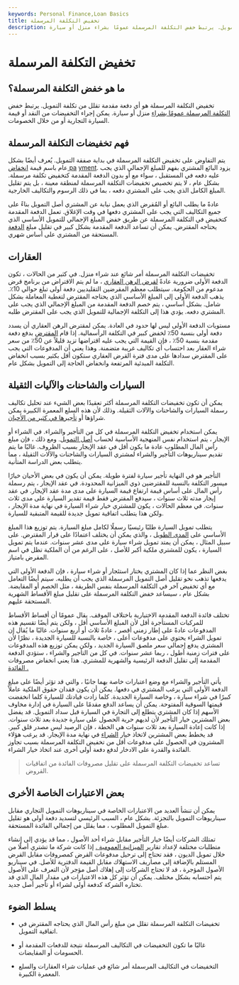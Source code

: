 ```yaml
---
keywords: Personal Finance,Loan Basics
title: تخفيض التكلفة المرسملة
description: تخفيض التكلفة المرسملة هو أي دفعة مقدمة تقلل من تكلفة التمويل. يرتبط خفض التكلفة المرسملة عمومًا بشراء منزل أو سيارة.
---
```


# تخفيض التكلفة المرسملة
## ما هو خفض التكلفة المرسملة؟

تخفيض التكلفة المرسملة هو أي دفعة مقدمة تقلل من تكلفة التمويل. يرتبط خفض [التكلفة المرسملة عمومًا بشراء](/capitalizedcost) منزل أو سيارة. يمكن إجراء التخفيضات من النقد أو قيمة السيارة التجارية أو من خلال الخصومات.

## فهم تخفيضات التكلفة المرسملة

يتم التفاوض على تخفيض التكلفة المرسملة في بداية صفقة التمويل. يُعرف أيضًا بشكل عام باسم قيمة [انخفاض pa](/down_payment) [yment](/down_payment). يزود البائع المشتري بفهم للمبلغ الإجمالي الذي يجب عليه دفعه في المستقبل ، سواء مع أو بدون الدفعة المقدمة كتخفيض تكلفة مرسملة. بشكل عام ، لا يتم تخصيص تخفيضات التكلفة المرسملة لمنطقة معينة ، بل يتم تقليل المبلغ الكامل الذي يجب على المشتري دفعه ، بما في ذلك الرسوم والتكاليف الخارجية.

عادةً ما يطلب البائع أو المُقرض الذي يعمل نيابة عن المشتري أصل التمويل بناءً على جميع التكاليف التي يجب على المشتري دفعها في وقت الإغلاق. تعمل الدفعة المقدمة كتخفيض في التكلفة المرسملة عن طريق خفض المبلغ الإجمالي للتمويل الأساسي الذي يحتاجه المقترض. يمكن أن تساعد الدفعة المقدمة بشكل كبير في تقليل مبلغ [الدفعة](/installmentdebt) المستحقة من المشتري على أساس شهري.

## العقارات

تخفيضات التكلفة المرسملة أمر شائع عند شراء منزل. في كثير من الحالات ، تكون الدفعة الأولى ضرورية عادةً [لقرض الرهن العقاري](/mortgage) ، ما لم يتم الاقتراض من برنامج قرض مدعوم من الحكومة. سيتطلب معظم المقرضين التقليديين دفعة أولى تبلغ حوالي 10٪. يذهب الدفعة الأولى إلى المبلغ الأساسي الذي يحتاجه المقترض لتغطية المعاملة بشكل شامل. بشكل أساسي ، يتم خصم الدفعة المقدمة من المبلغ الإجمالي الذي يجب على المشتري دفعه. يؤدي هذا إلى التكلفة الإجمالية للتمويل الذي يجب على المقترض طلبه.

مستويات الدفعة الأولى ليس لها حدود في العادة. يمكن لمقترض الرهن العقاري أن يسدد دفعة أولى بنسبة 50٪ لخفض كبير في التكلفة الرأسمالية. إذا قام [المقترض](/mortgagor) بدفع دفعة مقدمة بنسبة 50٪ ، فإن القيمة التي يجب عليه اقتراضها تزيد قليلاً عن 50٪ من سعر شراء العقار بعد احتساب أي تكاليف غريبة متضمنة. وهذا يعني أن المدفوعات التي يجب على المقترض سدادها على مدى فترة القرض العقاري ستكون أقل بكثير بسبب انخفاض التكلفة المبدئية المرتفعة وانخفاض الحاجة إلى التمويل بشكل عام.

## السيارات والشاحنات والآليات الثقيلة

يمكن أن تكون تخفيضات التكلفة المرسملة أكثر تعقيدًا بعض الشيء عند تحليل تكاليف رسملة السيارات والشاحنات والآلات الثقيلة. وذلك لأن هذه السلع المعمرة الكبيرة يمكن شراؤها أو [تأجيرها في كثير من الأحيان](/lease).

يمكن استخدام تخفيض التكلفة المرسملة في كل من التأجير والشراء. في الشراء أو الإيجار ، يتم استخدام نفس المنهجية الأساسية لحساب [أصل التمويل](/principal). ومع ذلك ، فإن مبلغ رأس المال المطلوب عادة ما يكون أقل في عقد الإيجار بسبب الظروف. غالبًا ما يتم تقديم سيناريوهات التأجير والشراء لمشتري السيارات والشاحنات والآلات الثقيلة ، مما يتطلب بعض الدراسة المتأنية.

التأجير هو في النهاية تأجير سيارة لفترة طويلة. يمكن أن يكون في بعض الأحيان خيارًا ميسور التكلفة بالنسبة للمقترضين ذوي الميزانية المحدودة. في عقد الإيجار ، يتم رسملة رأس المال على أساس قيمة ارتفاع قيمة السيارة على مدى مدة عقد الإيجار. في عقد إيجار مدته ثلاث سنوات ، سيدفع المقترض فقط قيمة تقدير السيارة على مدى ثلاث سنوات. في معظم الحالات ، يكون للمشتري خيار شراء السيارة في نهاية مدة الإيجار ، ولكن هذا يتطلب اتفاقية تمويل جديدة للقيمة المتبقية للسيارة.

يتطلب تمويل السيارة طلبًا رئيسيًا رسملًا لكامل مبلغ السيارة. يتم توزيع هذا المبلغ الأساسي على [المدى الطويل](/maturitydate) ، والذي يمكن أن يختلف اعتمادًا على قرار المقترض. على سبيل المثال ، يمكن أن يمتد تمويل شراء سيارة على مدى عشر سنوات. عندما يتم تمويل السيارة ، يكون للمشتري ملكية أكبر للأصل ، على الرغم من أن الملكية تظل في اسم المقرض بامتياز.

بغض النظر عما إذا كان المشتري يختار استئجار أو شراء سيارة ، فإن الدفعة الأولى التي يدفعها تذهب نحو تقليل أصل التمويل المرسملة الذي يجب أن يطلبه. سيتم أيضًا التعامل مع أي تخفيض آخر في التكلفة المرسملة بنفس الطريقة ، مثل الخصم أو المقايضة. بشكل عام ، سيساعد خفض التكلفة المرسملة على تقليل مبلغ الأقساط الشهرية المستحقة عليهم.

تختلف فائدة الدفعة المقدمة الاختيارية باختلاف الموقف. يقال عمومًا أن أقساط الأقساط للمركبات المستأجرة أقل لأن المبلغ الأساسي أقل ، ولكن يتم أيضًا تقسيم هذه المدفوعات عادةً على إطار زمني أقصر ، عادةً ثلاث أو أربع سنوات. غالبًا ما يُقال إن تمويل الشراء يحتوي على مدفوعات أعلى ، خاصة بالنسبة للسيارة الجديدة ، نظرًا لأن المشتري يدفع إجمالي سعر ملصق السيارة الجديد ، ولكن يمكن توزيع هذه المدفوعات على فترات زمنية أطول ، ربما عشر سنوات. في كل من التأجير والشراء ، ستؤدي الدفعة المقدمة إلى تقليل الدفعة الرئيسية والشهرية للمشتري. هذا يعني انخفاض مصروفات [الفائدة .](/interest)

يأتي التأجير والشراء مع وضع اعتبارات خاصة بهما جانبًا ، والتي قد تؤثر أيضًا على مبلغ الدفعة الأولى التي يرغب المشتري في دفعها. يمكن أن يكون فقدان حقوق الملكية عاملاً كبيرًا في شراء سيارة ، وخاصة السيارة الجديدة. كلما زادت قيادتك للسيارة كلما انخفضت قيمتها السوقية المفتوحة. يمكن أن يساعد الدفع مقدمًا على السيارة في إدارة مخاوف الأسهم إذا كان المشتري يتطلع إلى التجارة في السيارة قبل سداد التمويل. قد يفضل بعض المشترين خيار التأجير لأن لديهم حرية الحصول على سيارة جديدة بعد ثلاث سنوات. إذا كانت إعادة السيارة بعد ثلاث سنوات هي الخطة ، فإن الرصيد ليس مصدر قلق كبير. قد يخطط بعض المشترين لاتخاذ خيار [الشراء](/leveragedbuyout) في نهاية مدة الإيجار. قد يرغب هؤلاء المشترون في الحصول على مدفوعات أقل من تخفيض التكلفة المرسملة بسبب تجاوز الفائدة والقدرة على الادخار لدفع دفعة أولى أخرى عند اتخاذ خيار الشراء.

> تساعد تخفيضات التكلفة المرسملة على تقليل مصروفات الفائدة من اتفاقيات القروض.

>

## بعض الاعتبارات الخاصة الأخرى

يمكن أن تنشأ العديد من الاعتبارات الخاصة في سيناريوهات التمويل التجاري مقابل سيناريوهات التمويل بالتجزئة. بشكل عام ، السبب الرئيسي لتسديد دفعة أولى هو تقليل مبلغ التمويل المطلوب ، مما يقلل من إجمالي الفائدة المستحقة.

تمتلك الشركات أيضًا خيار التأجير مقابل شراء أحد الأصول ، مما قد يؤدي إلى إنشاء متطلبات مختلفة لإعداد تقارير [الميزانية العمومية .](/balancesheet) إذا كانت شركة ما تشتري أصلًا من خلال تمويل الديون ، فقد تحتاج إلى ترحيل مدفوعات القرض كمصروفات مقابل القرض المستلم بالإضافة إلى مصاريف الاستهلاك مقابل القيمة الدفترية للأصل. في سيناريو الأصول المؤجرة ، قد لا تحتاج الشركات إلى إهلاك أصل مؤجر لأن التعرف على الأصول يتم احتسابه بشكل مختلف. يمكن أن تؤثر كل هذه الاعتبارات في مقدار المال الذي قد تختاره الشركة كدفعة أولى لشراء أو تأجير أصل جديد.

## يسلط الضوء

- تخفيضات التكلفة المرسملة تقلل من مبلغ رأس المال الذي يحتاجه المقترض في اتفاقية التمويل.

- غالبًا ما تكون التخفيضات في التكاليف المرسملة نتيجة للدفعات المقدمة أو الحسومات أو المقايضات.

- التخفيضات في التكاليف المرسملة أمر شائع في عمليات شراء العقارات والسلع المعمرة الكبيرة.

